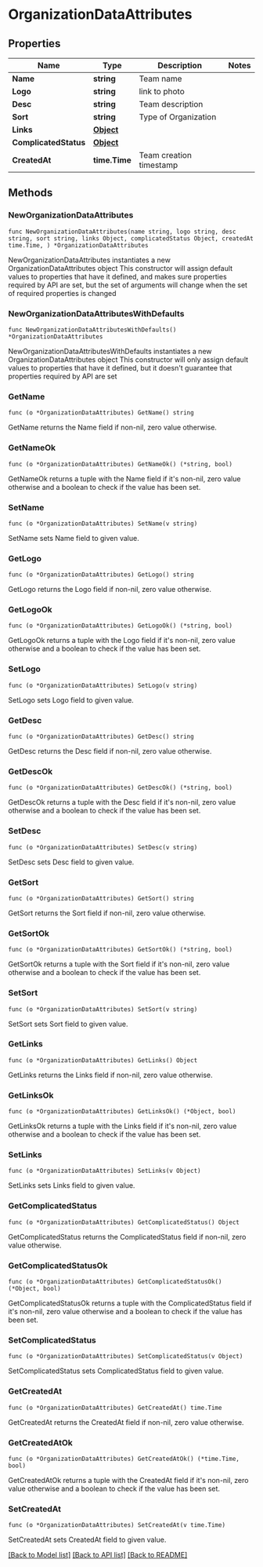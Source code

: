 # OrganizationDataAttributes

## Properties

Name | Type | Description | Notes
------------ | ------------- | ------------- | -------------
**Name** | **string** | Team name | 
**Logo** | **string** | link to photo | 
**Desc** | **string** | Team description | 
**Sort** | **string** | Type of Organization | 
**Links** | [**Object**](Object.md) |  | 
**ComplicatedStatus** | [**Object**](Object.md) |  | 
**CreatedAt** | **time.Time** | Team creation timestamp | 

## Methods

### NewOrganizationDataAttributes

`func NewOrganizationDataAttributes(name string, logo string, desc string, sort string, links Object, complicatedStatus Object, createdAt time.Time, ) *OrganizationDataAttributes`

NewOrganizationDataAttributes instantiates a new OrganizationDataAttributes object
This constructor will assign default values to properties that have it defined,
and makes sure properties required by API are set, but the set of arguments
will change when the set of required properties is changed

### NewOrganizationDataAttributesWithDefaults

`func NewOrganizationDataAttributesWithDefaults() *OrganizationDataAttributes`

NewOrganizationDataAttributesWithDefaults instantiates a new OrganizationDataAttributes object
This constructor will only assign default values to properties that have it defined,
but it doesn't guarantee that properties required by API are set

### GetName

`func (o *OrganizationDataAttributes) GetName() string`

GetName returns the Name field if non-nil, zero value otherwise.

### GetNameOk

`func (o *OrganizationDataAttributes) GetNameOk() (*string, bool)`

GetNameOk returns a tuple with the Name field if it's non-nil, zero value otherwise
and a boolean to check if the value has been set.

### SetName

`func (o *OrganizationDataAttributes) SetName(v string)`

SetName sets Name field to given value.


### GetLogo

`func (o *OrganizationDataAttributes) GetLogo() string`

GetLogo returns the Logo field if non-nil, zero value otherwise.

### GetLogoOk

`func (o *OrganizationDataAttributes) GetLogoOk() (*string, bool)`

GetLogoOk returns a tuple with the Logo field if it's non-nil, zero value otherwise
and a boolean to check if the value has been set.

### SetLogo

`func (o *OrganizationDataAttributes) SetLogo(v string)`

SetLogo sets Logo field to given value.


### GetDesc

`func (o *OrganizationDataAttributes) GetDesc() string`

GetDesc returns the Desc field if non-nil, zero value otherwise.

### GetDescOk

`func (o *OrganizationDataAttributes) GetDescOk() (*string, bool)`

GetDescOk returns a tuple with the Desc field if it's non-nil, zero value otherwise
and a boolean to check if the value has been set.

### SetDesc

`func (o *OrganizationDataAttributes) SetDesc(v string)`

SetDesc sets Desc field to given value.


### GetSort

`func (o *OrganizationDataAttributes) GetSort() string`

GetSort returns the Sort field if non-nil, zero value otherwise.

### GetSortOk

`func (o *OrganizationDataAttributes) GetSortOk() (*string, bool)`

GetSortOk returns a tuple with the Sort field if it's non-nil, zero value otherwise
and a boolean to check if the value has been set.

### SetSort

`func (o *OrganizationDataAttributes) SetSort(v string)`

SetSort sets Sort field to given value.


### GetLinks

`func (o *OrganizationDataAttributes) GetLinks() Object`

GetLinks returns the Links field if non-nil, zero value otherwise.

### GetLinksOk

`func (o *OrganizationDataAttributes) GetLinksOk() (*Object, bool)`

GetLinksOk returns a tuple with the Links field if it's non-nil, zero value otherwise
and a boolean to check if the value has been set.

### SetLinks

`func (o *OrganizationDataAttributes) SetLinks(v Object)`

SetLinks sets Links field to given value.


### GetComplicatedStatus

`func (o *OrganizationDataAttributes) GetComplicatedStatus() Object`

GetComplicatedStatus returns the ComplicatedStatus field if non-nil, zero value otherwise.

### GetComplicatedStatusOk

`func (o *OrganizationDataAttributes) GetComplicatedStatusOk() (*Object, bool)`

GetComplicatedStatusOk returns a tuple with the ComplicatedStatus field if it's non-nil, zero value otherwise
and a boolean to check if the value has been set.

### SetComplicatedStatus

`func (o *OrganizationDataAttributes) SetComplicatedStatus(v Object)`

SetComplicatedStatus sets ComplicatedStatus field to given value.


### GetCreatedAt

`func (o *OrganizationDataAttributes) GetCreatedAt() time.Time`

GetCreatedAt returns the CreatedAt field if non-nil, zero value otherwise.

### GetCreatedAtOk

`func (o *OrganizationDataAttributes) GetCreatedAtOk() (*time.Time, bool)`

GetCreatedAtOk returns a tuple with the CreatedAt field if it's non-nil, zero value otherwise
and a boolean to check if the value has been set.

### SetCreatedAt

`func (o *OrganizationDataAttributes) SetCreatedAt(v time.Time)`

SetCreatedAt sets CreatedAt field to given value.



[[Back to Model list]](../README.md#documentation-for-models) [[Back to API list]](../README.md#documentation-for-api-endpoints) [[Back to README]](../README.md)


